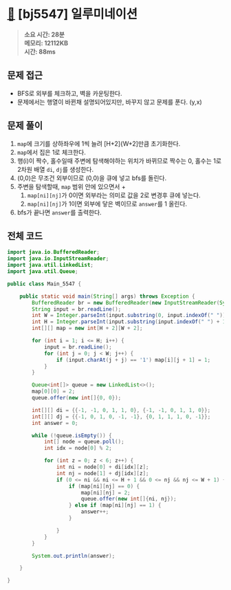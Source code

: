 # [🐝](https://www.acmicpc.net/problem/5547) [bj5547] 일루미네이션

> **소요 시간: 28분<br>
> 메모리: 12112KB<br>
> 시간: 88ms**

## 문제 접근

* BFS로 외부를 체크하고, 벽을 카운팅한다.
* 문제에서는 행열이 바뀐채 설명되어있지만, 바꾸지 않고 문제를 푼다. (y,x)

## 문제 풀이

1. `map`에 크기를 상하좌우에 1씩 늘려 [H+2]{W+2]만큼 초기화한다.
2. `map`에서 집은 1로 체크한다.
3. 행(i)이 짝수, 홀수일때 주변에 탐색해야하는 위치가 바뀌므로 짝수는 0, 홀수는 1로 2차원 배열 `di`, `dj`를 생성한다.
4. (0,0)은 무조건 외부이므로 (0,0)을 큐에 넣고 bfs를 돌린다.
5. 주변을 탐색할때, `map` 범위 안에 있으면서 +
   1. `map[ni][nj]`가 0이면 외부라는 의미로 값을 2로 변경후 큐에 넣는다.
   2. `map[ni][nj]`가 1이면 외부에 닿은 벽이므로 `answer`를 1 올린다.
6. bfs가 끝나면 `answer`를 출력한다.

## 전체 코드

```java
import java.io.BufferedReader;
import java.io.InputStreamReader;
import java.util.LinkedList;
import java.util.Queue;

public class Main_5547 {

    public static void main(String[] args) throws Exception {
        BufferedReader br = new BufferedReader(new InputStreamReader(System.in));
        String input = br.readLine();
        int W = Integer.parseInt(input.substring(0, input.indexOf(" ")));
        int H = Integer.parseInt(input.substring(input.indexOf(" ") + 1));
        int[][] map = new int[H + 2][W + 2];

        for (int i = 1; i <= H; i++) {
            input = br.readLine();
            for (int j = 0; j < W; j++) {
                if (input.charAt(j + j) == '1') map[i][j + 1] = 1;
            }
        }

        Queue<int[]> queue = new LinkedList<>();
        map[0][0] = 2;
        queue.offer(new int[]{0, 0});

        int[][] di = {{-1, -1, 0, 1, 1, 0}, {-1, -1, 0, 1, 1, 0}};
        int[][] dj = {{-1, 0, 1, 0, -1, -1}, {0, 1, 1, 1, 0, -1}};
        int answer = 0;

        while (!queue.isEmpty()) {
            int[] node = queue.poll();
            int idx = node[0] % 2;

            for (int z = 0; z < 6; z++) {
                int ni = node[0] + di[idx][z];
                int nj = node[1] + dj[idx][z];
                if (0 <= ni && ni <= H + 1 && 0 <= nj && nj <= W + 1) {
                    if (map[ni][nj] == 0) {
                        map[ni][nj] = 2;
                        queue.offer(new int[]{ni, nj});
                    } else if (map[ni][nj] == 1) {
                        answer++;
                    }

                }
            }
        }

        System.out.println(answer);

    }

}

```

